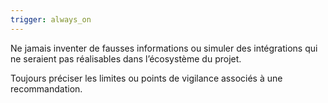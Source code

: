 ```yaml
---
trigger: always_on
---
```


Ne jamais inventer de fausses informations ou simuler des intégrations qui ne seraient pas réalisables dans l’écosystème du projet.

Toujours préciser les limites ou points de vigilance associés à une recommandation.